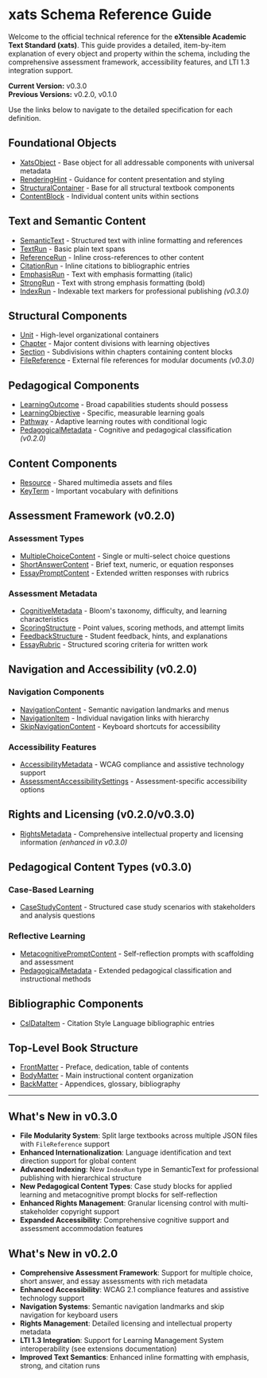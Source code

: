 # xats Schema Reference Guide

Welcome to the official technical reference for the **eXtensible Academic Text Standard (xats)**. This guide provides a detailed, item-by-item explanation of every object and property within the schema, including the comprehensive assessment framework, accessibility features, and LTI 1.3 integration support.

**Current Version:** v0.3.0  
**Previous Versions:** v0.2.0, v0.1.0

Use the links below to navigate to the detailed specification for each definition.

## Foundational Objects
- [XatsObject](./XatsObject.md) - Base object for all addressable components with universal metadata
- [RenderingHint](./RenderingHint.md) - Guidance for content presentation and styling
- [StructuralContainer](./StructuralContainer.md) - Base for all structural textbook components
- [ContentBlock](./ContentBlock.md) - Individual content units within sections

## Text and Semantic Content
- [SemanticText](./SemanticText.md) - Structured text with inline formatting and references
- [TextRun](./TextRun.md) - Basic plain text spans
- [ReferenceRun](./ReferenceRun.md) - Inline cross-references to other content
- [CitationRun](./CitationRun.md) - Inline citations to bibliographic entries
- [EmphasisRun](./EmphasisRun.md) - Text with emphasis formatting (italic)
- [StrongRun](./StrongRun.md) - Text with strong emphasis formatting (bold)
- [IndexRun](./IndexRun.md) - Indexable text markers for professional publishing *(v0.3.0)*

## Structural Components
- [Unit](./Unit.md) - High-level organizational containers
- [Chapter](./Chapter.md) - Major content divisions with learning objectives
- [Section](./Section.md) - Subdivisions within chapters containing content blocks
- [FileReference](./FileReference.md) - External file references for modular documents *(v0.3.0)*

## Pedagogical Components
- [LearningOutcome](./LearningOutcome.md) - Broad capabilities students should possess
- [LearningObjective](./LearningObjective.md) - Specific, measurable learning goals
- [Pathway](./Pathway.md) - Adaptive learning routes with conditional logic
- [PedagogicalMetadata](./PedagogicalMetadata.md) - Cognitive and pedagogical classification *(v0.2.0)*

## Content Components
- [Resource](./Resource.md) - Shared multimedia assets and files
- [KeyTerm](./KeyTerm.md) - Important vocabulary with definitions

## Assessment Framework (v0.2.0)

### Assessment Types
- [MultipleChoiceContent](./MultipleChoiceContent.md) - Single or multi-select choice questions
- [ShortAnswerContent](./ShortAnswerContent.md) - Brief text, numeric, or equation responses
- [EssayPromptContent](./EssayPromptContent.md) - Extended written responses with rubrics

### Assessment Metadata
- [CognitiveMetadata](./CognitiveMetadata.md) - Bloom's taxonomy, difficulty, and learning characteristics
- [ScoringStructure](./ScoringStructure.md) - Point values, scoring methods, and attempt limits
- [FeedbackStructure](./FeedbackStructure.md) - Student feedback, hints, and explanations
- [EssayRubric](./EssayRubric.md) - Structured scoring criteria for written work

## Navigation and Accessibility (v0.2.0)

### Navigation Components
- [NavigationContent](./NavigationContent.md) - Semantic navigation landmarks and menus
- [NavigationItem](./NavigationItem.md) - Individual navigation links with hierarchy
- [SkipNavigationContent](./SkipNavigationContent.md) - Keyboard shortcuts for accessibility

### Accessibility Features
- [AccessibilityMetadata](./AccessibilityMetadata.md) - WCAG compliance and assistive technology support
- [AssessmentAccessibilitySettings](./AssessmentAccessibilitySettings.md) - Assessment-specific accessibility options

## Rights and Licensing (v0.2.0/v0.3.0)
- [RightsMetadata](./RightsMetadata.md) - Comprehensive intellectual property and licensing information *(enhanced in v0.3.0)*

## Pedagogical Content Types (v0.3.0)

### Case-Based Learning
- [CaseStudyContent](./CaseStudyContent.md) - Structured case study scenarios with stakeholders and analysis questions

### Reflective Learning 
- [MetacognitivePromptContent](./MetacognitivePromptContent.md) - Self-reflection prompts with scaffolding and assessment
- [PedagogicalMetadata](./PedagogicalMetadata.md) - Extended pedagogical classification and instructional methods

## Bibliographic Components
- [CslDataItem](./CslDataItem.md) - Citation Style Language bibliographic entries

## Top-Level Book Structure
- [FrontMatter](./FrontMatter.md) - Preface, dedication, table of contents
- [BodyMatter](./BodyMatter.md) - Main instructional content organization
- [BackMatter](./BackMatter.md) - Appendices, glossary, bibliography

---

## What's New in v0.3.0

- **File Modularity System**: Split large textbooks across multiple JSON files with `FileReference` support
- **Enhanced Internationalization**: Language identification and text direction support for global content
- **Advanced Indexing**: New `IndexRun` type in SemanticText for professional publishing with hierarchical structure
- **New Pedagogical Content Types**: Case study blocks for applied learning and metacognitive prompt blocks for self-reflection
- **Enhanced Rights Management**: Granular licensing control with multi-stakeholder copyright support
- **Expanded Accessibility**: Comprehensive cognitive support and assessment accommodation features

## What's New in v0.2.0

- **Comprehensive Assessment Framework**: Support for multiple choice, short answer, and essay assessments with rich metadata
- **Enhanced Accessibility**: WCAG 2.1 compliance features and assistive technology support
- **Navigation Systems**: Semantic navigation landmarks and skip navigation for keyboard users
- **Rights Management**: Detailed licensing and intellectual property metadata
- **LTI 1.3 Integration**: Support for Learning Management System interoperability (see extensions documentation)
- **Improved Text Semantics**: Enhanced inline formatting with emphasis, strong, and citation runs
